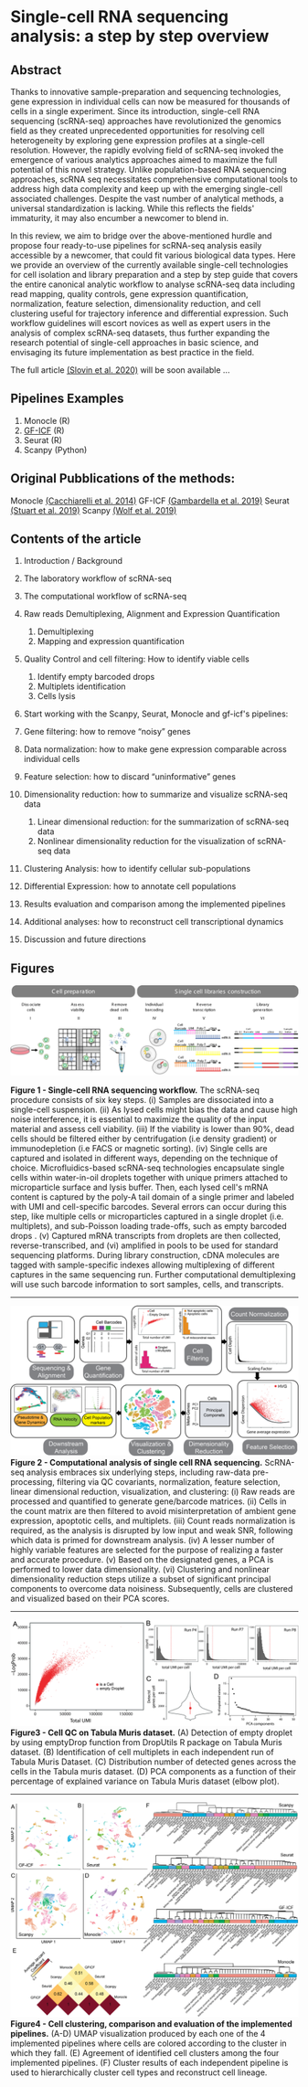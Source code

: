 # Single-cell RNA sequencing analysis: a step by step overview

## Abstract
Thanks to innovative sample-preparation and sequencing technologies, gene expression in individual cells can now be measured for thousands of cells in a single experiment. Since its introduction, single-cell RNA sequencing (scRNA-seq) approaches have revolutionized the genomics field as they created unprecedented opportunities for resolving cell heterogeneity by exploring gene expression profiles at a single-cell resolution. However, the rapidly evolving field of scRNA-seq invoked the emergence of various analytics approaches aimed to maximize the full potential of this novel strategy. Unlike population-based RNA sequencing approaches, scRNA seq necessitates comprehensive computational tools to address high data complexity and keep up with the emerging single-cell associated challenges. Despite the vast number of analytical methods, a universal standardization is lacking. While this reflects the fields' immaturity, it may also encumber a newcomer to blend in.

In this review, we aim to bridge over the above-mentioned hurdle and propose four ready-to-use pipelines for scRNA-seq analysis easily accessible by a newcomer, that could fit various biological data types. Here we provide an overview of the currently available single-cell technologies for cell isolation and library preparation and a step by step guide that covers the entire canonical analytic workflow to analyse scRNA-seq data including read mapping, quality controls, gene expression quantification, normalization, feature selection, dimensionality reduction, and cell clustering useful for trajectory inference and differential expression. Such workflow guidelines will escort novices as well as expert users in the analysis of complex scRNA-seq datasets, thus further expanding the research potential of single-cell approaches in basic science, and envisaging its future implementation as best practice in the field.

The full article [(Slovin et al. 2020)](https://) will be soon available ...

## Pipelines Examples
1. Monocle (R) 
2. [GF-ICF](https://github.com/gambalab/scRNAseq_chapter/blob/master/pipelines/gf_icf_pipe.md) (R)
3. Seurat (R)
4. Scanpy (Python)

## Original Pubblications of the methods:
Monocle [(Cacchiarelli et al. 2014)](https://www.nature.com/articles/nbt.2859) 
GF-ICF [(Gambardella et al. 2019)](https://www.frontiersin.org/articles/10.3389/fgene.2019.00734/abstract) 
Seurat [(Stuart et al. 2019)](https://doi.org/10.1016/j.cell.2019.05.031) 
Scanpy [(Wolf et al. 2019)](https://genomebiology.biomedcentral.com/articles/10.1186/s13059-017-1382-0) 

## Contents of the article

1. Introduction / Background

2. The laboratory workflow of scRNA-seq
3. The computational workflow of scRNA-seq
4. Raw reads Demultiplexing, Alignment and Expression Quantification 
    1. Demultiplexing
    2. Mapping and expression quantification
5. Quality Control and cell filtering: How to identify viable cells
    1. Identify empty barcoded drops
    2. Multiplets identification
    3. Cells lysis
6. Start working with the Scanpy, Seurat, Monocle and gf-icf's pipelines:
7. Gene filtering: how to remove “noisy” genes
8. Data normalization: how to make gene expression comparable across individual cells
9. Feature selection: how to discard “uninformative” genes
10. Dimensionality reduction: how to summarize and visualize scRNA-seq data
    1. Linear dimensional reduction: for the summarization of scRNA-seq data
    2. Nonlinear dimensionality reduction for the visualization of scRNA-seq data
11. Clustering Analysis: how to identify cellular sub-populations
12. Differential Expression: how to annotate cell populations
13. Results evaluation and comparison among the implemented pipelines
14. Additional analyses: how to reconstruct cell transcriptional dynamics
15. Discussion and future directions

## Figures

![alt text](https://github.com/gambalab/scRNAseq_chapter/blob/master/figures_HiRes/Figure_01.png?raw=true)

<b>Figure 1 - Single-cell RNA sequencing workflow.</b> The scRNA-seq procedure consists of six key steps. (i) Samples are dissociated into a single-cell suspension. (ii) As lysed cells might bias the data and cause high noise interference, it is essential to maximize the quality of the input material and assess cell viability. (iii) If the viability is lower than 90%, dead cells should be filtered either by centrifugation (i.e density gradient) or immunodepletion (i.e FACS or magnetic sorting). (iv) Single cells are captured and isolated in different ways, depending on the technique of choice. Microfluidics-based scRNA-seq technologies encapsulate single cells within water-in-oil droplets together with unique primers attached to microparticle surface and lysis buffer. Then, each lysed cell's mRNA content is captured by the poly-A tail domain of a single primer and labeled with UMI and cell-specific barcodes. Several errors can occur during this step, like multiple cells or microparticles captured in a single droplet (i.e. multiplets), and sub-Poisson loading trade-offs, such as empty barcoded drops . (v) Captured mRNA transcripts from droplets are then collected, reverse-transcribed, and (vi) amplified in pools to be used for standard sequencing platforms. During library construction, cDNA molecules are tagged with sample-specific indexes allowing multiplexing of different captures in the same sequencing run. Further computational demultiplexing will use such barcode information to sort samples, cells, and transcripts.
<hr/>

![alt text](https://github.com/gambalab/scRNAseq_chapter/blob/master/figures_HiRes/Figure_02.png?raw=true)
<b>Figure 2 - Computational analysis of single cell RNA sequencing.</b> ScRNA-seq analysis embraces six underlying steps, including raw-data pre-processing, filtering via QC covariants, normalization, feature selection, linear dimensional reduction, visualization, and clustering: (i) Raw reads are processed and quantified to generate gene/barcode matrices. (ii) Cells in the count matrix are then filtered to avoid misinterpretation of ambient gene expression, apoptotic cells, and multiplets. (iii) Count reads normalization is required, as the analysis is disrupted by low input and weak SNR, following which data is primed for downstream analysis. (iv) A lesser number of highly variable features are selected for the purpose of realizing a faster and accurate procedure. (v) Based on the designated genes, a PCA is performed to lower data dimensionality. (vi) Clustering and nonlinear dimensionality reduction steps utilize a subset of significant principal components to overcome data noisiness. Subsequently, cells are clustered and visualized based on their PCA scores.
<hr/>

![alt text](https://github.com/gambalab/scRNAseq_chapter/blob/master/figures_HiRes/Figure_03.png?raw=true)
<b>Figure3 - Cell QC on Tabula Muris dataset.</b> (A) Detection of empty droplet by using emptyDrop function from DropUtils R package on Tabula Muris dataset. (B) Identification of cell multiplets in each independent run of Tabula Muris Dataset. (C) Distribution number of detected genes across the cells in the Tabula muris dataset. (D) PCA components as a function of their percentage of explained variance on Tabula Muris dataset (elbow plot).
<hr/>

![alt text](https://github.com/gambalab/scRNAseq_chapter/blob/master/figures_HiRes/Figure_04.png?raw=true)
<b>Figure4 - Cell clustering, comparison and evaluation of the implemented pipelines.</b> (A-D) UMAP visualization produced by each one of the 4 implemented pipelines where cells are colored according to the cluster in which they fall. (E) Agreement of identified cell clusters among the four implemented pipelines. (F) Cluster results of each independent pipeline is used to hierarchically cluster cell types and reconstruct cell lineage.
